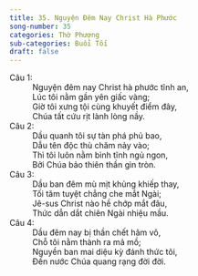 ```yaml
---
title: 35. Nguyện Đêm Nay Christ Hà Phước
song-number: 35
categories: Thờ Phượng
sub-categories: Buổi Tối
draft: false
---
```

<dl><dt>Câu 1:</dt><dd data-verse="1">Nguyện đêm nay Christ hà phước tĩnh an, <br/>Lúc tôi nằm gần yên giấc vàng; <br/>Giờ tôi xưng tội cùng khuyết điểm đây, <br/>Chúa tất cứu rịt lành lòng nầy. </dd><dt>Câu 2:</dt><dd data-verse="2"> Dầu quanh tôi sự tàn phá phủ bao, <br/>Dẫu tên độc thù chăm nảy vào; <br/>Thì tôi luôn nằm bình tĩnh ngủ ngon, <br/>Bởi Chúa bảo thiên thần gìn tròn. </dd><dt>Câu 3:</dt><dd data-verse="3">Dầu ban đêm mù mịt khủng khiếp thay, <br/>Tối tăm tuyệt chẳng che mắt Ngài; <br/>Jê-sus Christ nào hề chớp mắt đâu, <br/>Thức dẫn dắt chiên Ngài nhiệu mầu. </dd><dt>Câu 4:</dt><dd data-verse="4">Dầu đêm nay bị thần chết hãm vô, <br/>Chỗ tôi nằm thành ra mả mồ; <br/>Nguyền ban mai diệu kỳ đánh thức tôi, <br/>Đến nước Chúa quang rạng đời đời. </dd></dl>